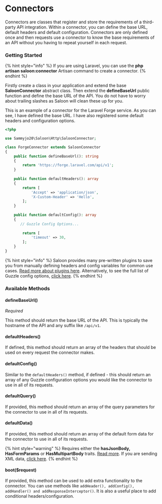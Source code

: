 # Connectors

Connectors are classes that register and store the requirements of a third-party API integration. Within a connector, you can define the base URL, default headers and default configuration. Connectors are only defined once and then requests use a connector to know the base requirements of an API without you having to repeat yourself in each request.

### Getting Started

{% hint style="info" %}
If you are using Laravel, you can use the **php artisan saloon:connector** Artisan command to create a connector.
{% endhint %}

Firstly create a class in your application and extend the base **SaloonConnector** abstract class. Then extend the **defineBaseUrl** public function and define the base URL of the API. You do not have to worry about trailing slashes as Saloon will clean these up for you.

This is an example of a connector for the Laravel Forge service. As you can see, I have defined the base URL. I have also registered some default headers and configuration options.&#x20;

```php
<?php

use Sammyjo20\Saloon\Http\SaloonConnector;

class ForgeConnector extends SaloonConnector
{
    public function defineBaseUrl(): string
    {
        return 'https://forge.laravel.com/api/v1';
    }
    
    public function defaultHeaders(): array
    {
        return [
            'Accept' => 'application/json',
            'X-Custom-Header' => 'Hello',
        ];
    }
    
    public function defaultConfig(): array
    {
       // Guzzle Config Options...
    
        return [
            'timeout' => 30,
        ];
    }
}
```

{% hint style="info" %}
Saloon provides many pre-written plugins to save you from manually defining headers and config variables for common use cases. [Read more about plugins here](../next-steps/plugins.md). Alternatively, to see the full list of Guzzle config options, [click here](https://docs.guzzlephp.org/en/stable/request-options.html).
{% endhint %}

### Available Methods

#### defineBaseUrl()

_Required_

This method should return the base URL of the API. This is typically the hostname of the API and any suffix like `/api/v1`.

#### defaultHeaders()

If defined, this method should return an array of the headers that should be used on every request the connector makes.

#### defaultConfig()

Similar to the `defaultHeaders()` method, if defined - this should return an array of any Guzzle configuration options you would like the connector to use in all of its requests.

#### defaultQuery()

If provided, this method should return an array of the query parameters for the connector to use in all of its requests.

#### defaultData()

If provided, this method should return an array of the default form data for the connector to use in all of its requests.

{% hint style="warning" %}
Requires either the **hasJsonBody, HasFormParams** or **HasMultipartBody** traits. [Read more](requests/attaching-data.md). If you are sending XML data, [click here](requests/attaching-data.md#sending-xml).
{% endhint %}

#### boot($request)

If provided, this method can be used to add extra functionality to the connector. You can use methods like `addHeader(), addConfig(), addHandler() and addResponseInterceptor()`. It is also a useful place to add conditional headers/configuration.
